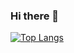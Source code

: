 ### Hi there 👋

<!--
[![My Awesome Stats](https://awesome-github-stats.azurewebsites.net/user-stats/ismailazdad?cardType=level&preferLogin=false)](https://git.io/awesome-stats-card)
-->
[![Top Langs](https://github-readme-stats.vercel.app/api/top-langs/?username=ismailazdad&langs_count=10&layout=compact&hide_progress=true&disable_animation=true)](https://github.com/ismailazdad/github-readme-stats)

<!-- - [Linus Torvalds](https://github.com/ismailazdad)

    [![Contribution Stats](https://github-contribution-stats.vercel.app/api/?username=ismailazdad)](https://github.com/ismailazdad/github-contribution-stats/)-->


<!--
**ismailazdad/ismailazdad** is a ✨ _special_ ✨ repository because its `README.md` (this file) appears on your GitHub profile.

Here are some ideas to get you started:

- 🔭 I’m currently working on ...
- 🌱 I’m currently learning ...
- 👯 I’m looking to collaborate on ...
- 🤔 I’m looking for help with ...
- 💬 Ask me about ...
- 📫 How to reach me: ...
- 😄 Pronouns: ...
- ⚡ Fun fact: ...
-->
